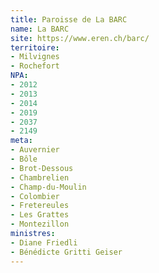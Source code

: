 ```yaml
---
title: Paroisse de La BARC
name: La BARC
site: https://www.eren.ch/barc/
territoire:
- Milvignes
- Rochefort
NPA:
- 2012
- 2013
- 2014
- 2019
- 2037
- 2149
meta:
- Auvernier
- Bôle
- Brot-Dessous
- Chambrelien
- Champ-du-Moulin
- Colombier
- Fretereules
- Les Grattes
- Montezillon
ministres:
- Diane Friedli
- Bénédicte Gritti Geiser
---
```

